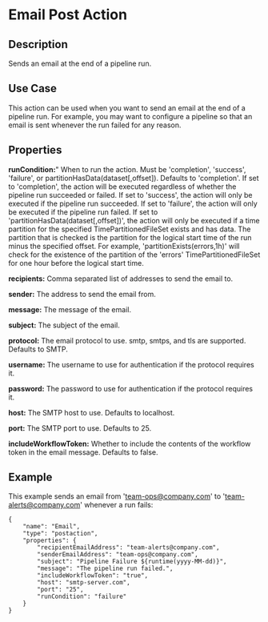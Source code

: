 # Email Post Action


Description
-----------
Sends an email at the end of a pipeline run.


Use Case
--------
This action can be used when you want to send an email at the end of a pipeline run.
For example, you may want to configure a pipeline so that an email is sent whenever
the run failed for any reason.


Properties
----------
**runCondition:**" When to run the action. Must be 'completion', 'success', 'failure',
or partitionHasData(dataset[,offset]). Defaults to 'completion'.
If set to 'completion', the action will be executed regardless of whether the pipeline run succeeded or failed.
If set to 'success', the action will only be executed if the pipeline run succeeded.
If set to 'failure', the action will only be executed if the pipeline run failed.
If set to 'partitionHasData(dataset[,offset])', the action will only be executed if a time partition for the specified
TimePartitionedFileSet exists and has data. The partition that is checked is the partition for the logical start time
of the run minus the specified offset. For example, 'partitionExists(errors,1h)' will check for the existence of the
partition of the 'errors' TimePartitionedFileSet for one hour before the logical start time.

**recipients:** Comma separated list of addresses to send the email to.

**sender:** The address to send the email from.

**message:** The message of the email.

**subject:** The subject of the email.

**protocol:** The email protocol to use. smtp, smtps, and tls are supported. Defaults to SMTP.

**username:** The username to use for authentication if the protocol requires it.

**password:** The password to use for authentication if the protocol requires it.

**host:** The SMTP host to use. Defaults to localhost.

**port:** The SMTP port to use. Defaults to 25.

**includeWorkflowToken:** Whether to include the contents of the workflow token in the email message. Defaults to false.

Example
-------
This example sends an email from 'team-ops@company.com' to 'team-alerts@company.com' whenever a run fails:

    {
        "name": "Email",
        "type": "postaction",
        "properties": {
            "recipientEmailAddress": "team-alerts@company.com",
            "senderEmailAddress": "team-ops@company.com",
            "subject": "Pipeline Failure ${runtime(yyyy-MM-dd)}",
            "message": "The pipeline run failed.",
            "includeWorkflowToken": "true",
            "host": "smtp-server.com",
            "port": "25",
            "runCondition": "failure"
        }
    }
